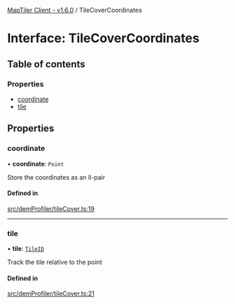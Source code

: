 [MapTiler Client - v1.6.0](../README.md) / TileCoverCoordinates

# Interface: TileCoverCoordinates

## Table of contents

### Properties

- [coordinate](TileCoverCoordinates.md#coordinate)
- [tile](TileCoverCoordinates.md#tile)

## Properties

### coordinate

• **coordinate**: `Point`

Store the coordinates as an ll-pair

#### Defined in

[src/demProfiler/tileCover.ts:19](https://github.com/CraigglesO/maptiler-client-js/blob/487b199/src/demProfiler/tileCover.ts#L19)

___

### tile

• **tile**: [`TileID`](TileID.md)

Track the tile relative to the point

#### Defined in

[src/demProfiler/tileCover.ts:21](https://github.com/CraigglesO/maptiler-client-js/blob/487b199/src/demProfiler/tileCover.ts#L21)
